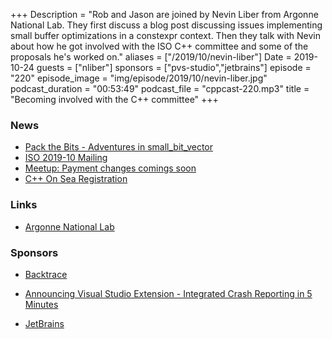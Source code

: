 +++
Description = "Rob and Jason are joined by Nevin Liber from Argonne National Lab. They first discuss a blog post discussing issues implementing small buffer optimizations in a constexpr context. Then they talk with Nevin about how he got involved with the ISO C++ committee and some of the proposals he's worked on."
aliases = ["/2019/10/nevin-liber"]
Date = 2019-10-24
guests = ["nliber"]
sponsors = ["pvs-studio","jetbrains"]
episode = "220"
episode_image = "img/episode/2019/10/nevin-liber.jpg"
podcast_duration = "00:53:49"
podcast_file = "cppcast-220.mp3"
title = "Becoming involved with the C++ committee"
+++

### News ###

 - [Pack the Bits - Adventures in small_bit_vector](https://thephd.github.io/small-bit-vector)
 - [ISO 2019-10 Mailing](http://www.open-std.org/jtc1/sc22/wg21/docs/papers/2019/#mailing2019-10)
 - [Meetup: Payment changes comings soon](https://www.meetup.com/lp/paymentchanges)
 - [C++ On Sea Registration](https://cpponsea.uk/registration/)

### Links ###

 - [Argonne National Lab](https://www.anl.gov/)
 
### Sponsors ###

- [Backtrace](https://backtrace.io/?utm_source=CppCast&utm_medium=CppCast)
- [Announcing Visual Studio Extension - Integrated Crash Reporting in 5 Minutes](https://backtrace.io/blog/features/visual-studio/)

- [JetBrains](https://www.jetbrains.com/cpp/?utm_source=cppcast&utm_medium=podcast&utm_content=cppcast-podcast&utm_campaign=cpp)